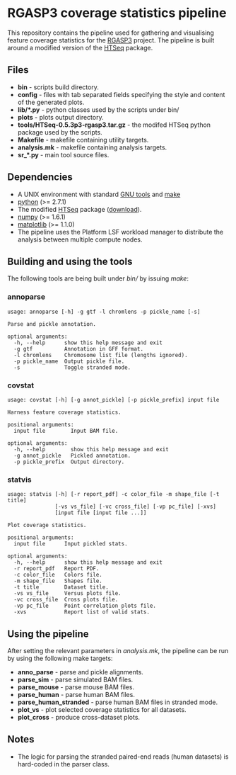 # RGASP3 coverage statistics pipeline

This repository contains the pipeline used for gathering and visualising feature coverage statistics for the [RGASP3](http://www.gencodegenes.org/rgasp/rgasp3.html) project. The pipeline is built around a modified version of the [HTSeq](http://www-huber.embl.de/users/anders/HTSeq/doc/overview.html) package.

## Files

* **bin** - scripts build directory.
* **config** - files with tab separated fields specifying the style and content of the generated plots.
* **lib/*.py** - python classes used by the scripts under bin/
* **plots** - plots output directory.
* **tools/HTSeq-0.5.3p3-rgasp3.tar.gz** - the modifed HTSeq python package used by the scripts.
* **Makefile** - makefile containing utility targets.
* **analysis.mk** - makefile containing analysis targets.
* **sr_*.py** - main tool source files.

## Dependencies

* A UNIX environment with standard [GNU tools](http://www.gnu.org/software/coreutils/manual/) and [make](http://www.gnu.org/software/make)
* [python](http://www.python.org/) (>= 2.7.1)
* The modified [HTSeq](http://www-huber.embl.de/users/anders/HTSeq/doc/overview.html) package ([download](https://github.com/sbotond/paper-rgasp3-cov/blob/master/tools/HTSeq-0.5.3p3-rgasp3.tar.gz?raw=true)).
* [numpy](http://pypi.python.org/pypi/numpy/) (>= 1.6.1)
* [matplotlib](http://pypi.python.org/pypi/matplotlib/) (>= 1.1.0)
* The pipeline uses the Platform LSF workload manager to distribute the analysis between multiple compute nodes.

## Building and using the tools

The following tools are being built under *bin/* by issuing *make*:

### annoparse
```
usage: annoparse [-h] -g gtf -l chromlens -p pickle_name [-s]

Parse and pickle annotation.

optional arguments:
  -h, --help      show this help message and exit
  -g gtf          Annotation in GFF format.
  -l chromlens    Chromosome list file (lengths ignored).
  -p pickle_name  Output pickle file.
  -s              Toggle stranded mode.
```

### covstat
```
usage: covstat [-h] [-g annot_pickle] [-p pickle_prefix] input file

Harness feature coverage statistics.

positional arguments:
  input file        Input BAM file.

optional arguments:
  -h, --help        show this help message and exit
  -g annot_pickle   Pickled annotation.
  -p pickle_prefix  Output directory.
```

### statvis
```
usage: statvis [-h] [-r report_pdf] -c color_file -m shape_file [-t title]
               [-vs vs_file] [-vc cross_file] [-vp pc_file] [-xvs]
               [input file [input file ...]]

Plot coverage statistics.

positional arguments:
  input file      Input pickled stats.

optional arguments:
  -h, --help      show this help message and exit
  -r report_pdf   Report PDF.
  -c color_file   Colors file.
  -m shape_file   Shapes file.
  -t title        Dataset title.
  -vs vs_file     Versus plots file.
  -vc cross_file  Cross plots file.
  -vp pc_file     Point correlation plots file.
  -xvs            Report list of valid stats.
```

## Using the pipeline

After setting the relevant parameters in *analysis.mk*, the pipeline can be run by using the following make targets:
* **anno_parse** - parse and pickle alignments.
* **parse_sim** - parse simulated BAM files.
* **parse_mouse** - parse mouse BAM files.
* **parse_human** - parse human BAM files.
* **parse_human_stranded** - parse human BAM files in stranded mode.
* **plot_vs** - plot selected coverage statistics for all datasets.
* **plot_cross** - produce cross-dataset plots.

## Notes

* The logic for parsing the stranded paired-end reads (human datasets) is hard-coded in the parser class.

